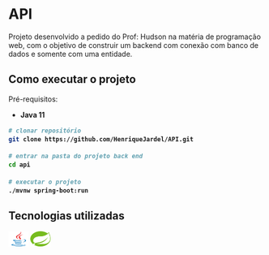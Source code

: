 # API

Projeto desenvolvido a pedido do Prof: Hudson na matéria de programação web, com o objetivo de construir um backend com conexão com banco de dados e somente com uma entidade.

## Como executar o projeto

Pré-requisitos: 

* <strong>Java 11<strong/>

```bash
# clonar repositório
git clone https://github.com/HenriqueJardel/API.git

# entrar na pasta do projeto back end
cd api

# executar o projeto
./mvnw spring-boot:run
```

## Tecnologias utilizadas
<div style="display: inline_block;">
  <img align="center" alt="Henri-Java" height="30" width="40" src="https://raw.githubusercontent.com/devicons/devicon/master/icons/java/java-original.svg">
  <img align="center" alt="Henri-Java" height="30" width="40" src="https://raw.githubusercontent.com/devicons/devicon/master/icons/spring/spring-original.svg">
</div>

